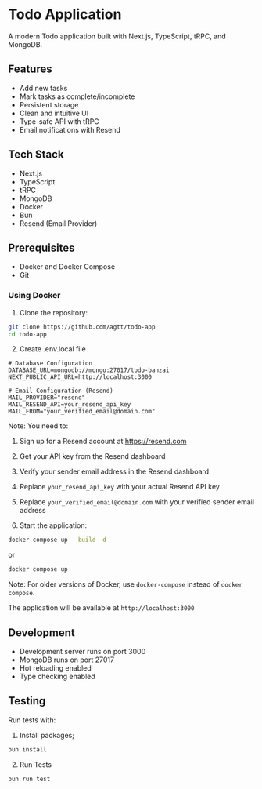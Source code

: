 # Todo Application

A modern Todo application built with Next.js, TypeScript, tRPC, and MongoDB.

## Features

- Add new tasks
- Mark tasks as complete/incomplete
- Persistent storage
- Clean and intuitive UI
- Type-safe API with tRPC
- Email notifications with Resend

## Tech Stack

- Next.js
- TypeScript
- tRPC
- MongoDB
- Docker
- Bun
- Resend (Email Provider)

## Prerequisites

- Docker and Docker Compose
- Git

### Using Docker

1. Clone the repository:

```bash
git clone https://github.com/agtt/todo-app
cd todo-app
```

2. Create .env.local file

```
# Database Configuration
DATABASE_URL=mongodb://mongo:27017/todo-banzai
NEXT_PUBLIC_API_URL=http://localhost:3000

# Email Configuration (Resend)
MAIL_PROVIDER="resend"
MAIL_RESEND_API=your_resend_api_key
MAIL_FROM="your_verified_email@domain.com"
```

Note: You need to:

1. Sign up for a Resend account at https://resend.com
2. Get your API key from the Resend dashboard
3. Verify your sender email address in the Resend dashboard
4. Replace `your_resend_api_key` with your actual Resend API key
5. Replace `your_verified_email@domain.com` with your verified sender email address

6. Start the application:

```bash
docker compose up --build -d
```

or

```bash
docker compose up
```

Note: For older versions of Docker, use `docker-compose` instead of `docker compose`.

The application will be available at `http://localhost:3000`

## Development

- Development server runs on port 3000
- MongoDB runs on port 27017
- Hot reloading enabled
- Type checking enabled

## Testing

Run tests with:

1. Install packages;

```bash
bun install
```

2. Run Tests

```bash
bun run test
```
